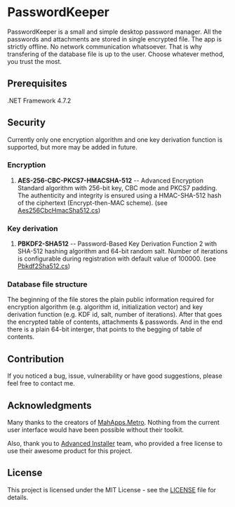 # PasswordKeeper
PasswordKeeper is a small and simple desktop password manager.
All the passwords and attachments are stored in single encrypted file.
The app is strictly offline. No network communication whatsoever.
That is why transfering of the database file is up to the user. Choose whatever method, you trust the most.

## Prerequisites
.NET Framework 4.7.2

## Security
Currently only one encryption algorithm and one key derivation function is supported, but more may be added in future.
### Encryption
1. **AES-256-CBC-PKCS7-HMACSHA-512** -- Advanced Encryption Standard algorithm with 256-bit key, CBC mode and PKCS7 padding. The authenticity and integrity is ensured using a HMAC-SHA-512 hash of the ciphertext (Encrypt-then-MAC scheme). (see [Aes256CbcHmacSha512.cs](https://github.com/wolf8196/PasswordKeeper/blob/master/PasswordKeeper.Security/Aes256CbcHmacSha512.cs))

### Key derivation
1. **PBKDF2-SHA512** -- Password-Based Key Derivation Function 2 with SHA-512 hashing algorithm and 64-bit random salt. Number of iterations is configurable during registration with default value of 100000. (see [Pbkdf2Sha512.cs](https://github.com/wolf8196/PasswordKeeper/blob/master/PasswordKeeper.Security/Pbkdf2Sha512.cs))

### Database file structure
The beginning of the file stores the plain public information required for encryption algorithm (e.g. algorithm id, initialization vector) and key derivation function (e.g. KDF id, salt, number of iterations).
After that goes the encrypted table of contents, attachments & passwords.
And in the end there is a plain 64-bit interger, that points to the begging of table of contents.

## Contribution
If you noticed a bug, issue, vulnerability or have good suggestions, please feel free to contact me.

## Acknowledgments
Many thanks to the creators of [MahApps.Metro](https://mahapps.com/). Nothing from the current user interface would have been possible without their toolkit.

Also, thank you to [Advanced Installer](https://www.advancedinstaller.com/) team, who provided a free license to use their awesome product for this project.

## License
This project is licensed under the MIT License - see the [LICENSE](https://github.com/wolf8196/PasswordKeeper/blob/master/LICENSE) file for details.
